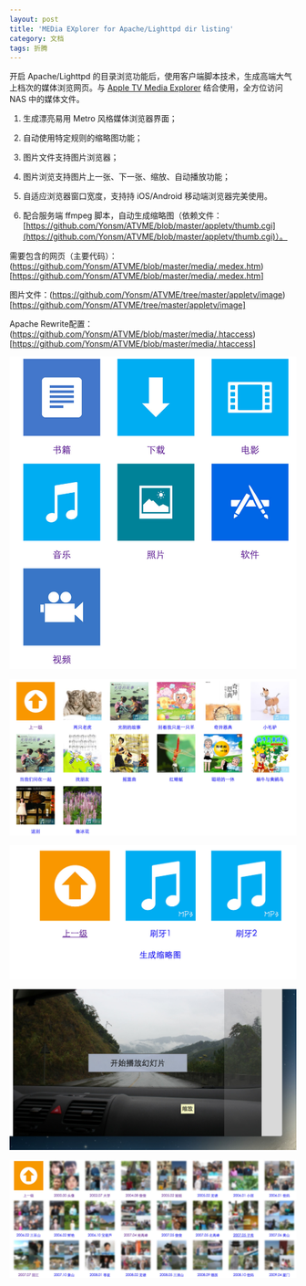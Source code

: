 ```yaml
---
layout: post
title: 'MEDia EXplorer for Apache/Lighttpd dir listing'
category: 文档
tags: 折腾
---
```


开启 Apache/Lighttpd 的目录浏览功能后，使用客户端脚本技术，生成高端大气上档次的媒体浏览网页。与 [Apple TV Media Explorer](https://github.com/Yonsm/ATVME) 结合使用，全方位访问 NAS 中的媒体文件。

1. 生成漂亮易用 Metro 风格媒体浏览器界面；

2. 自动使用特定规则的缩略图功能；

3. 图片文件支持图片浏览器；

4. 图片浏览支持图片上一张、下一张、缩放、自动播放功能；

5. 自适应浏览器窗口宽度，支持持 iOS/Android 移动端浏览器完美使用。

6. 配合服务端 ffmpeg 脚本，自动生成缩略图（依赖文件：[https://github.com/Yonsm/ATVME/blob/master/appletv/thumb.cgi](https://github.com/Yonsm/ATVME/blob/master/appletv/thumb.cgi)）。


需要包含的网页（主要代码）：(https://github.com/Yonsm/ATVME/blob/master/media/.medex.htm)[https://github.com/Yonsm/ATVME/blob/master/media/.medex.htm]

图片文件：(https://github.com/Yonsm/ATVME/tree/master/appletv/image)[https://github.com/Yonsm/ATVME/tree/master/appletv/image]

Apache Rewrite配置：(https://github.com/Yonsm/ATVME/blob/master/media/.htaccess)[https://github.com/Yonsm/ATVME/blob/master/media/.htaccess]


![屏幕截图1](/assets/medex1.jpg)

![屏幕截图2](/assets/medex2.jpg)

![屏幕截图3](/assets/medex3.jpg)

![屏幕截图4](/assets/medex4.jpg)

![屏幕截图5](/assets/medex5.jpg)
